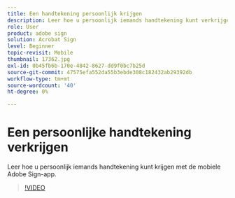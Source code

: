 ```yaml
---
title: Een handtekening persoonlijk krijgen
description: Leer hoe u persoonlijk iemands handtekening kunt verkrijgen met de mobiele Adobe Sign-app
role: User
product: adobe sign
solution: Acrobat Sign
level: Beginner
topic-revisit: Mobile
thumbnail: 17362.jpg
exl-id: 0b45fb6b-170e-4842-8627-dd9f0bc7b25d
source-git-commit: 47575efa552da55b3ebde308c182432ab29392db
workflow-type: tm+mt
source-wordcount: '40'
ht-degree: 0%

---
```


# Een persoonlijke handtekening verkrijgen

Leer hoe u persoonlijk iemands handtekening kunt krijgen met de mobiele Adobe Sign-app.

>[!VIDEO](https://video.tv.adobe.com/v/17362?hidetitle=true)

